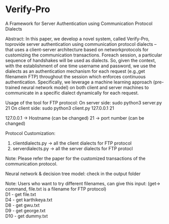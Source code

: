 # Verify-Pro
A Framework for Server Authentication using Communication Protocol Dialects

Abstract: In this paper, we develop a novel system, called Verify-Pro, toprovide server authentication using communication protocol dialects – that uses a client-server architecture based on networkprotocols for customizing the communication transactions. Foreach session, a particular sequence of handshakes will be used as dialects. So, given the context, with the establishment of one time username and password, we use the dialects as an authentication mechanism for each request (e.g.,get filenamein FTP) throughout the session which enforces continuous authentication. Specifically, we leverage a machine learning approach (pre-trained neural network model) on both client and server machines to communicate in a specific dialect dynamically for each request.

Usage of the tool for FTP protocol:
On server side: sudo python3 server.py 21 
On client side: sudo python3 client.py 127.0.0.1 21

127.0.0.1 -> Hostname (can be changed)
21 -> port number (can be changed)

Protocol Customization:
1. clientdialects.py -> all the client dialects for FTP protocol 
2. serverdialects.py -> all the server dialects for FTP protocl 

Note: Please refer the paper for the customized transactions of the communication protocol.

Neural network & decision tree model: check in the output folder

Note: Users who want to try different filenames, can give this input: (get-> command, file.txt is a filename for FTP protocol)\
D1  - get file.txt\
D4  - get karthikeya.txt \
D8  - get gwu.txt \
D9  - get george.txt \
D10 - get dummy.txt 


